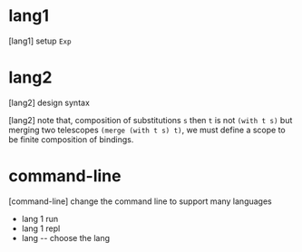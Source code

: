 # lang1

[lang1] setup `Exp`

# lang2

[lang2] design syntax

[lang2] note that, composition of substitutions `s` then `t`
is not `(with t s)`
but merging two telescopes `(merge (with t s) t)`,
we must define a scope to be finite composition of bindings.


# command-line

[command-line] change the command line to support many languages

- lang 1 run
- lang 1 repl
- lang -- choose the lang
